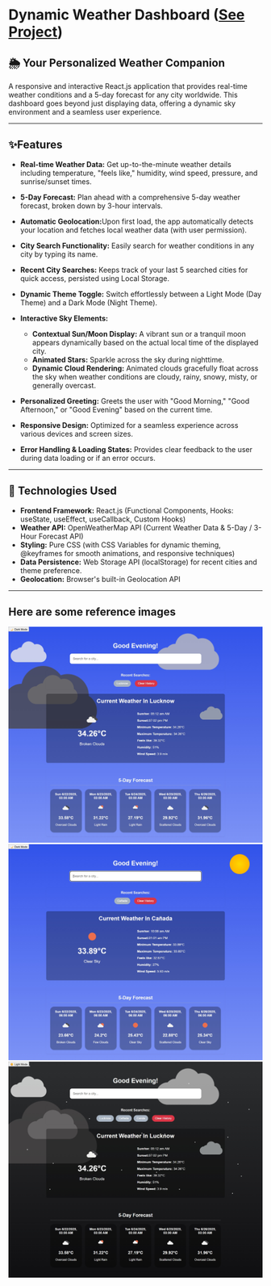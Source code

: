 # Dynamic Weather Dashboard ([See Project](https://mak2506.github.io/weather-app/))
## 🌦️ Your Personalized Weather Companion
A responsive and interactive React.js application that provides real-time weather conditions and a 5-day forecast for any city worldwide. This dashboard goes beyond just displaying data, offering a dynamic sky environment and a seamless user experience.

---------------------------------------------------------------------------------------------------

## ✨Features
- <b>Real-time Weather Data:</b> Get up-to-the-minute weather details including temperature, "feels like," humidity, wind speed, pressure, and sunrise/sunset times.
  
- <b>5-Day Forecast:</b> Plan ahead with a comprehensive 5-day weather forecast, broken down by 3-hour intervals.
  
- <b>Automatic Geolocation:</b>Upon first load, the app automatically detects your location and fetches local weather data (with user permission).
  
- <b>City Search Functionality:</b> Easily search for weather conditions in any city by typing its name.
  
- <b>Recent City Searches:</b> Keeps track of your last 5 searched cities for quick access, persisted using Local Storage.
  
- <b>Dynamic Theme Toggle:</b> Switch effortlessly between a Light Mode (Day Theme) and a Dark Mode (Night Theme).
- <b>Interactive Sky Elements:</b>
    -  <b>Contextual Sun/Moon Display:</b> A vibrant sun or a tranquil moon appears dynamically based on the actual local time of the displayed city.
    - <b>Animated Stars:</b> Sparkle across the sky during nighttime.
    - <b>Dynamic Cloud Rendering:</b> Animated clouds gracefully float across the sky when weather conditions are cloudy, rainy, snowy, misty, or generally overcast.
- <b>Personalized Greeting:</b> Greets the user with "Good Morning," "Good Afternoon," or "Good Evening" based on the current time.
- <b>Responsive Design:</b> Optimized for a seamless experience across various devices and screen sizes.
- <b>Error Handling & Loading States:</b> Provides clear feedback to the user during data loading or if an error occurs.

- ------------------------------------------------------------------------------------------------------------
## 🚀 Technologies Used
- <b>Frontend Framework:</b> React.js (Functional Components, Hooks: useState, useEffect, useCallback, Custom Hooks)
- <b>Weather API:</b> OpenWeatherMap API (Current Weather Data & 5-Day / 3-Hour Forecast API)
- <b>Styling:</b> Pure CSS (with CSS Variables for dynamic theming, @keyframes for smooth animations, and responsive techniques)
- <b>Data Persistence:</b> Web Storage API (localStorage) for recent cities and theme preference.
- <b>Geolocation:</b> Browser's built-in Geolocation API

----------------------------------------------------------------------------------------------------------

## Here are some reference images
![Weather app image of a cloudy day](./src/images/weather-app-cloud.png)
![Weather app image of a sunny day](./src/images/weather-app-day.png)
![Weather app image of a cloudy night](./src/images/weather-app.png)

